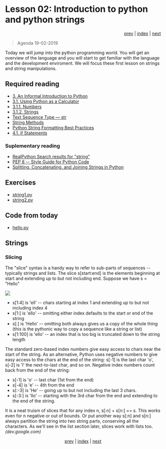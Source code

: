 # Lesson 02: Introduction to python and python strings
<div align="right">
<a href="../../../Lesson-01-Introduction-to-the-Python-elective/blob/master/README.md">prev</a> | 
<a href="https://python-elective-1-spring-2019.github.io/">index</a> | 
<a href="../../../Lesson_03_Python_Types_simple_types_Lists_Tuples_and_Sorting_Functions/blob/master/README.md">next</a>
</div>

> Agenda 19-02-2019

Today we will jump into the python programming world. You will get an overview of the language and you will start to get familiar with the language and the development enviroment. We will focus these first lesson on strings and string manipulations.
## Required reading
* [3. An Informal Introduction to Python](https://docs.python.org/3.7/tutorial/introduction.html#an-informal-introduction-to-python)
* [3.1. Using Python as a Calculator](https://docs.python.org/3.7/tutorial/introduction.html#using-python-as-a-calculator)
* [3.1.1. Numbers](https://docs.python.org/3.7/tutorial/introduction.html#numbers)
* [3.1.2. Strings](https://docs.python.org/3.7/tutorial/introduction.html#strings)
* [Text Sequence Type — str](https://docs.python.org/3.7/library/stdtypes.html#text-sequence-type-str)
* [String Methods](https://docs.python.org/3.7/library/stdtypes.html#string-methods)
* [Python String Formatting Best Practices](https://realpython.com/python-string-formatting/)
* [4.1. if Statements](https://docs.python.org/3/tutorial/controlflow.html#if-statements)


### Suplementary reading
* [RealPython Search results for "string"](https://realpython.com/search?q=string)
* [PEP 8 -- Style Guide for Python Code](https://www.python.org/dev/peps/pep-0008/)
* [Splitting, Concatenating, and Joining Strings in Python](https://realpython.com/python-string-split-concatenate-join/)


## Exercises

* [string1.py](exercises/string1.py)
* [string2.py](exercises/string2.py)
<!--
* [letter_change.py](exercises/letter_change.py)
* [Python Strings and Character Data Quiz](https://realpython.com/quizzes/python-strings/)
* [Python Strings and Character Data Quiz](https://realpython.com/quizzes/python-strings/)
-->

## Code from today
* [hello.py](code_from_today/hello.py)



## Strings

### Slicing
The "slice" syntax is a handy way to refer to sub-parts of sequences -- typically strings and lists. The slice s[start:end] is the elements beginning at start and extending up to but not including end. Suppose we have s = "Hello"

![](other_materials/hello.png)

* s[1:4] is 'ell' -- chars starting at index 1 and extending up to but not including index 4
* s[1:] is 'ello' -- omitting either index defaults to the start or end of the string
* s[:] is 'Hello' -- omitting both always gives us a copy of the whole thing (this is the pythonic way to copy a sequence like a string or list)
* s[1:100] is 'ello' -- an index that is too big is truncated down to the string length

The standard zero-based index numbers give easy access to chars near the start of the string. As an alternative, Python uses negative numbers to give easy access to the chars at the end of the string: s[-1] is the last char 'o', s[-2] is 'l' the next-to-last char, and so on. Negative index numbers count back from the end of the string:

* s[-1] is 'o' -- last char (1st from the end)
* s[-4] is 'e' -- 4th from the end
* s[:-3] is 'He' -- going up to but not including the last 3 chars.
* s[-3:] is 'llo' -- starting with the 3rd char from the end and extending to the end of the string.

It is a neat truism of slices that for any index n, s[:n] + s[n:] == s. This works even for n negative or out of bounds. Or put another way s[:n] and s[n:] always partition the string into two string parts, conserving all the characters. As we'll see in the list section later, slices work with lists too. _(dev.google.com)_




<div align="center">
<a href="../../../Lesson-01-Introduction-to-the-Python-elective/blob/master/README.md">prev</a> | 
<a href="https://python-elective-1-spring-2019.github.io/">index</a> | 
<a href="../../../Lesson_03_Python_Types_simple_types_Lists_Tuples_and_Sorting_Functions/blob/master/README.md">next</a>
</div>
